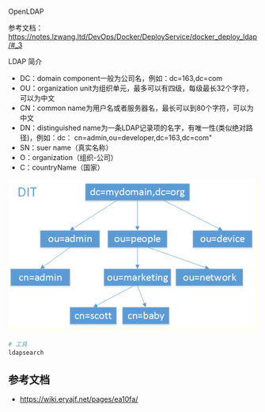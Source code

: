 OpenLDAP

参考文档：<https://notes.lzwang.ltd/DevOps/Docker/DeployService/docker_deploy_ldap/#_3>

LDAP 简介

- DC：domain component一般为公司名，例如：dc=163,dc=com
- OU：organization unit为组织单元，最多可以有四级，每级最长32个字符，可以为中文
- CN：common name为用户名或者服务器名，最长可以到80个字符，可以为中文
- DN：distinguished name为一条LDAP记录项的名字，有唯一性(类似绝对路径)，例如：dc： cn=admin,ou=developer,dc=163,dc=com"
- SN：suer name（真实名称）
- O：organization（组织-公司）
- C：countryName（国家）

![img](./.assets/LDAP简介/dit.png)

```bash
# 工具
ldapsearch
```

## 参考文档

- <https://wiki.eryajf.net/pages/ea10fa/>